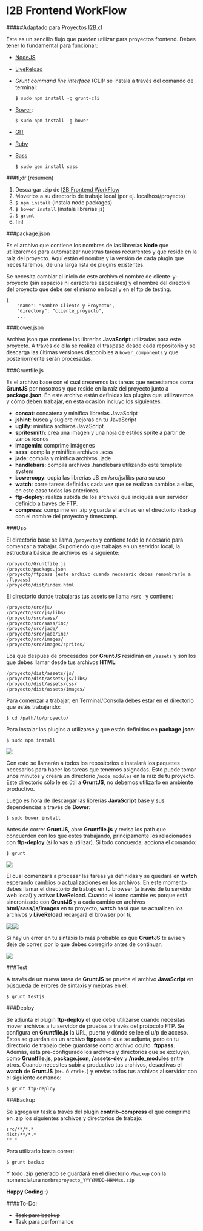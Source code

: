 I2B Frontend WorkFlow
===

#####Adaptado para Proyectos I2B.cl

Este es un sencillo flujo que pueden utilizar para proyectos frontend. Debes tener lo fundamental para funcionar:

- [NodeJS](http://nodejs.org/download/)
- [LiveReload](http://feedback.livereload.com/knowledgebase/articles/86242-how-do-i-install-and-use-the-browser-extensions)
- *Grunt command line interface* (CLI): se instala a través del comando de terminal:

	`$ sudo npm install -g grunt-cli`
	
- [Bower](http://bower.io/):
	
	`$ sudo npm install -g bower`
	
- [GIT](http://git-scm.com/book/en/v2/Getting-Started-Installing-Git)

- [Ruby](https://www.ruby-lang.org/en/documentation/installation/)

- [Sass](http://sass-lang.com/install)

	`$ sudo gem install sass`


###tl;dr (resumen)

1. Descargar .zip de [I2B Frontend WorkFlow](https://github.com/I2BTech/i2b-frontend-workflow/archive/master.zip)
2. Moverlos a su directorio de trabajo local (por ej. localhost/proyecto)
3. `$ npm install` (instala node packages)
4. `$ bower install` (instala librerias js)
5. `$ grunt`
6. fin!

###package.json

Es el archivo que contiene los nombres de las librerías **Node** que utilizaremos para automatizar nuestras tareas recurrentes y que reside en la raíz del proyecto. Aquí están el nombre y la versión de cada plugin que necesitaremos, de una larga lista de plugins existentes.

Se necesita cambiar al inicio de este archivo el nombre de cliente-y-proyecto (sin espacios ni caracteres especiales) y el nombre del directori del proyecto que debe ser el mismo en local y en el ftp de testing.

	{
		"name": "Nombre-Cliente-y-Proyecto",
		"directory": "cliente_proyecto",
		...

###bower.json

Archivo json que contiene las librerías **JavaScript** utilizadas para este proyecto. A través de ella se realiza el traspaso desde cada repositorio y se descarga las últimas versiones disponibles a `bower_components` y que posteriormente serán procesadas.

###Gruntfile.js

Es el archivo base con el cual crearemos las tareas que necesitamos corra **GruntJS** por nosotros y que reside en la raíz del proyecto junto a **package.json**. En este archivo están definidas los plugins que utilizaremos y cómo deben trabajar, en esta ocasión incluyo los siguientes:

- **concat**: concatena y minifica librerías JavaScript
- **jshint**: busca y sugiere mejoras en tu JavaScript
- **uglify**: minifica archivos JavaScript
- **spritesmith**: crea una imagen y una hoja de estilos sprite a partir de varios íconos
- **imagemin**: comprime imágenes
- **sass**: compila y minifica archivos .scss
- **jade**: compila y minifica archivos .jade
- **handlebars**: compila archivos .handlebars utilizando este template system
- **bowercopy**: copia las librerías JS en /src/js/libs para su uso
- **watch**: corre tareas definidas cada vez que se realizan cambios a ellas, en este caso todas las anteriores.
- **ftp-deploy**: realiza subida de los archivos que indiques a un servidor definido a través de FTP.
- **compress**: comprime en .zip y guarda el archivo en el directorio `/backup` con el nombre del proyecto y timestamp.

###Uso

El directorio base se llama `/proyecto` y contiene todo lo necesario para comenzar a trabajar. Suponiendo que trabajas en un servidor local, la estructura básica de archivos es la siguiente:

	/proyecto/Gruntfile.js
	/proyecto/package.json
	/proyecto/ftppass (este archivo cuando necesario debes renombrarlo a .ftppass)
	/proyecto/dist/index.html
	
El directorio donde trabajarás tus assets se llama `/src ` y contiene:

	/proyecto/src/js/
	/proyecto/src/js/libs/
	/proyecto/src/sass/
	/proyecto/src/sass/inc/
	/proyecto/src/jade/
	/proyecto/src/jade/inc/
	/proyecto/src/images/
	/proyecto/src/images/sprites/
	
Los que después de procesados por **GruntJS** residirán en `/assets` y son los que debes llamar desde tus archivos **HTML**:

	/proyecto/dist/assets/js/
	/proyecto/dist/assets/js/libs/
	/proyecto/dist/assets/css/
	/proyecto/dist/assets/images/
	
Para comenzar a trabajar, en Terminal/Consola debes estar en el directorio que estés trabajando:

	$ cd /path/to/proyecto/

Para instalar los plugins a utilizarse y que están definidos en **package.json**:

	$ sudo npm install
	
![](http://www.csslab.cl/wp-content/uploads/2014/04/1npm.png)

Con esto se llamarán a todos los repositorios e instalará los paquetes necesarios para hacer las tareas que tenemos asignadas. Esto puede tomar unos minutos y creará un directorio `/node_modules` en la raíz de tu proyecto. Este directorio sólo le es útil a **GruntJS**, no debemos utilizarlo en ambiente productivo.

Luego es hora de descargar las librerías **JavaScript** base y sus dependencias a través de **Bower**:

	$ sudo bower install

Antes de correr **GruntJS**, abre **Gruntfile.js** y revisa los path que concuerden con los que estés trabajando, principamente los relacionados con **ftp-deploy** (si lo vas a utilizar). Si todo concuerda, acciona el comando:

	$ grunt
	
![](http://www.csslab.cl/wp-content/uploads/2014/04/2watch.png)

El cual comenzará a procesar las tareas ya definidas y se quedará en **watch** esperando cambios o actualizaciones en los archivos. En este momento debes llamar el directorio de trabajo en tu browser (a través de tu servidor web local) y activar **LiveReload**. Cuando el ícono cambie es porque está sincronizado con **GruntJS** y a cada cambio en archivos **html/sass/js/images** en tu proyecto, **watch** hará que se actualicen los archivos y **LiveReload** recargará el browser por tí.

![](http://www.csslab.cl/wp-content/uploads/2014/04/Screen-Shot-2014-04-03-at-5.12.04-PM.png)![](http://www.csslab.cl/wp-content/uploads/2014/04/Screen-Shot-2014-04-03-at-5.13.24-PM.png)

Si hay un error en tu sintaxis lo más probable es que **GruntJS** te avise y deje de correr, por lo que debes corregirlo antes de continuar.

![](http://www.csslab.cl/wp-content/uploads/2014/04/3error.png)

###Test

A través de un nueva tarea de **GruntJS** se prueba el archivo **JavaScript** en búsqueda de errores de sintaxis y mejoras en él:

	$ grunt testjs


###Deploy

Se adjunta el plugin **ftp-deploy** el que debe utilizarse cuando necesitas mover archivos a tu servidor de pruebas a través del protocolo FTP. Se configura en **Gruntfile.js** la URL, puerto y dónde se lee el u/p de acceso. Éstos se guardan en un archivo **ftppass** el que se adjunta, pero en tu directorio de trabajo debe guardarse como archivo oculto **.ftppass**. Además, está pre-configurado los archivos y directorios que se excluyen, como **Gruntfile.js**, **package.json**, **/assets-dev** y **/node_modules** entre otros. Cuando necesites subir a productivo tus archivos, desactivas el **watch** de **GruntJS** (`⌘+.` ó `ctrl+.`) y envías todos tus archivos al servidor con el siguiente comando:

	$ grunt ftp-deploy
	
###Backup

Se agrega un task a través del plugin **contrib-compress** el que comprime en .zip los siguientes archivos y directorios de trabajo:

	src/**/*.*
	dist/**/*.*
	**.*

Para utilizarlo basta correr:

	$ grunt backup

Y todo .zip generado se guardará en el directorio `/backup` con la nomenclatura `nombreproyecto_YYYYMMDD-HHMMss.zip`

**Happy Coding :)**


####To-Do:
- <s>Task para backup</s>
- Task para performance